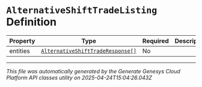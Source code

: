 # `AlternativeShiftTradeListing` Definition

| Property | Type | Required | Description |
|----------|------|----------|-------------|
| entities | [`AlternativeShiftTradeResponse[]`](alternativeshifttraderesponse-definition.md) | No |  |

---

*This file was automatically generated by the Generate Genesys Cloud Platform API classes utility on 2025-04-24T15:04:26.043Z*